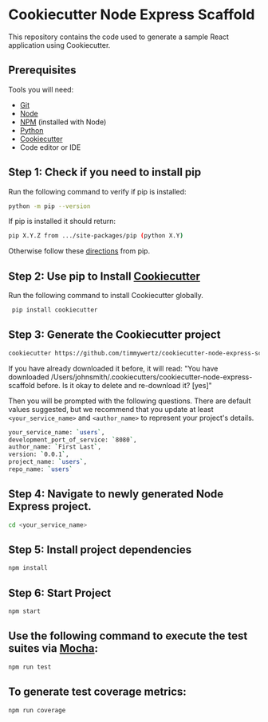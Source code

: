 # Cookiecutter Node Express Scaffold

This repository contains the code used to generate a sample React application using Cookiecutter.

## Prerequisites

Tools you will need:

- [Git](https://git-scm.com/)
- [Node](https://nodejs.org/en/)
- [NPM](https://npmjs.com/) (installed with Node)
- [Python](https://python.org/)
- [Cookiecutter](https://cookiecutter.readthedocs.io/en/latest/README.html/)
- Code editor or IDE

## Step 1: Check if you need to install pip

Run the following command to verify if pip is installed:

```bash
python -m pip --version
```

If pip is installed it should return:

```bash
pip X.Y.Z from .../site-packages/pip (python X.Y)
```

Otherwise follow these [directions](https://pip.pypa.io/en/stable/installing/) from pip.

## Step 2: Use pip to Install [Cookiecutter](https://cookiecutter.readthedocs.io/en/latest/README.html/)

Run the following command to install Cookiecutter globally.

```bash
 pip install cookiecutter
```

## Step 3: Generate the Cookiecutter project

```bash
cookiecutter https://github.com/timmywertz/cookiecutter-node-express-scaffold.git
```

If you have already downloaded it before, it will read: "You have downloaded /Users/johnsmith/.cookiecutters/cookiecutter-node-express-scaffold before. Is it okay to delete and re-download it? [yes]"

Then you will be prompted with the following questions. There are default values suggested, but we recommend that you update at least `<your_service_name>` and `<author_name>` to represent your project's details.

```bash
your_service_name: `users`,
development_port_of_service: `8080`,
author_name: `First Last`,
version: `0.0.1`,
project_name: `users`,
repo_name: `users`
```

## Step 4: Navigate to newly generated Node Express project.

```bash
cd <your_service_name>
```

## Step 5: Install project dependencies

```bash
npm install
```

## Step 6: Start Project

```bash
npm start
```

## Use the following command to execute the test suites via [Mocha](https://mochajs.org/):

```bash
npm run test
```

## To generate test coverage metrics:

```bash
npm run coverage
```
